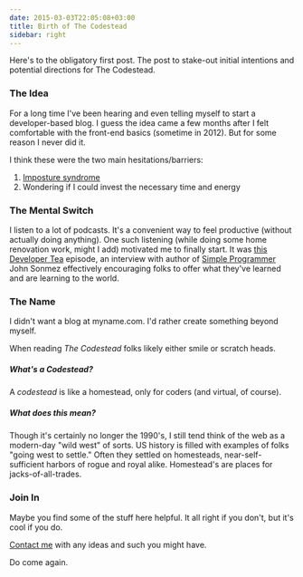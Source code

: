 ```yaml
---
date: 2015-03-03T22:05:08+03:00
title: Birth of The Codestead
sidebar: right
---
```


Here's to the obligatory first post. The post to stake-out initial intentions and potential directions for The Codestead.

<!--more-->

### The Idea

For a long time I've been hearing and even telling myself to start a developer-based blog. I guess the idea came a few months after I felt comfortable with the front-end basics (sometime in 2012). But for some reason I never did it. 

I think these were the two main hesitations/barriers: 

1. [Imposture syndrome](http://en.wikipedia.org/wiki/Impostor_syndrome)
2. Wondering if I could invest the necessary time and energy

### The Mental Switch 

I listen to a lot of podcasts. It's a convenient way to feel productive (without actually doing anything). One such listening (while doing some home renovation work, might I add) motivated me to finally start. It was [this Developer Tea](https://developertea.com/episodes/7976) episode, an interview with author of [Simple Programmer](http://simpleprogrammer.com/) John Sonmez effectively encouraging folks to offer what they've learned and are learning to the world. 

### The Name

I didn't want a blog at myname.com. I'd rather create something beyond myself. 

When reading *The Codestead* folks likely either smile or scratch heads.  

##### What's a Codestead? 

A *codestead* is like a homestead, only for coders (and virtual, of course).

##### What does this mean? 

Though it's certainly no longer the 1990's, I still tend think of the web as a modern-day "wild west" of sorts. US history is filled with examples of folks "going west to settle." Often they settled on homesteads, near-self-sufficient harbors of rogue and royal alike. Homestead's are places for jacks-of-all-trades. 

### Join In

Maybe you find some of the stuff here helpful. It all right if you don't, but it's cool if you do. 

[Contact me](/contact) with any ideas and such you might have. 

Do come again.

